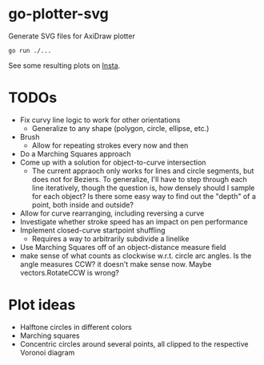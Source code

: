 # go-plotter-svg
Generate SVG files for AxiDraw plotter

`go run ./...`

See some resulting plots on [Insta](https://www.instagram.com/cube.gif/).

# TODOs

* Fix curvy line logic to work for other orientations
  * Generalize to any shape (polygon, circle, ellipse, etc.)
* Brush
	* Allow for repeating strokes every now and then
* Do a Marching Squares approach
* Come up with a solution for object-to-curve intersection
  * The current appraoch only works for lines and circle segments, but does not for Beziers. To generalize, I'll have to step through each line iteratively, though the question is, how densely should I sample for each object? Is there some easy way to find out the "depth" of a point, both inside and outside?
* Allow for curve rearranging, including reversing a curve
* Investigate whether stroke speed has an impact on pen performance
* Implement closed-curve startpoint shuffling
  * Requires a way to arbitrarily subdivide a linelike
* Use Marching Squares off of an object-distance measure field
* make sense of what counts as clockwise w.r.t. circle arc angles. Is the angle measures CCW? it doesn't make sense now. Maybe vectors.RotateCCW is wrong?

# Plot ideas

* Halftone circles in different colors
* Marching squares
* Concentric circles around several points, all clipped to the respective Voronoi diagram